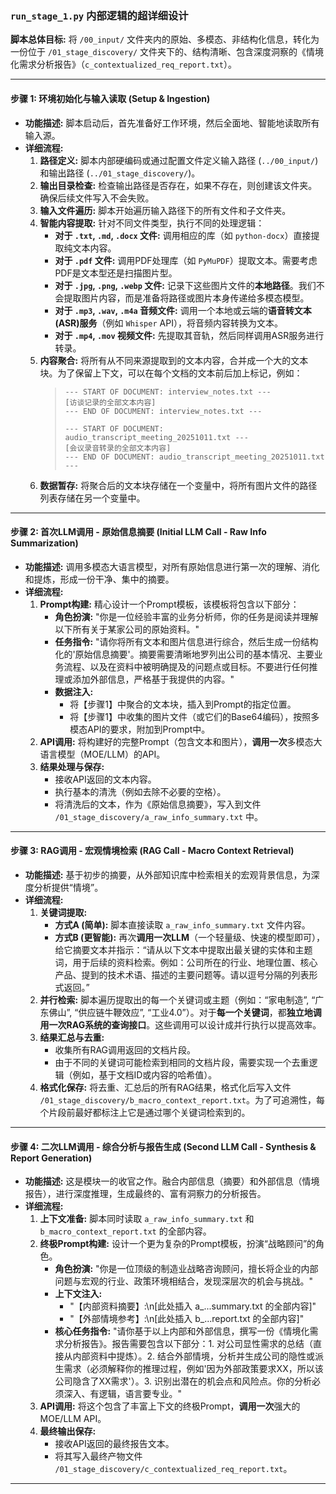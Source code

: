 

### `run_stage_1.py` 内部逻辑的超详细设计

**脚本总体目标:** 将 `/00_input/` 文件夹内的原始、多模态、非结构化信息，转化为一份位于 `/01_stage_discovery/` 文件夹下的、结构清晰、包含深度洞察的《情境化需求分析报告》（`c_contextualized_req_report.txt`）。

---

#### **步骤 1: 环境初始化与输入读取 (Setup & Ingestion)**

*   **功能描述:** 脚本启动后，首先准备好工作环境，然后全面地、智能地读取所有输入源。
*   **详细流程:**
    1.  **路径定义:** 脚本内部硬编码或通过配置文件定义输入路径 (`../00_input/`) 和输出路径 (`../01_stage_discovery/`)。
    2.  **输出目录检查:** 检查输出路径是否存在，如果不存在，则创建该文件夹。确保后续文件写入不会失败。
    3.  **输入文件遍历:** 脚本开始遍历输入路径下的所有文件和子文件夹。
    4.  **智能内容提取:** 针对不同文件类型，执行不同的处理逻辑：
        *   **对于 `.txt`, `.md`, `.docx` 文件:** 调用相应的库（如 `python-docx`）直接提取纯文本内容。
        *   **对于 `.pdf` 文件:** 调用PDF处理库（如 `PyMuPDF`）提取文本。需要考虑PDF是文本型还是扫描图片型。
        *   **对于 `.jpg`, `.png`, `.webp` 文件:** 记录下这些图片文件的**本地路径**。我们不会提取图片内容，而是准备将路径或图片本身传递给多模态模型。
        *   **对于 `.mp3`, `.wav`, `.m4a` 音频文件:** 调用一个本地或云端的**语音转文本(ASR)服务**（例如 `Whisper` API），将音频内容转换为文本。
        *   **对于 `.mp4`, `.mov` 视频文件:** 先提取其音轨，然后同样调用ASR服务进行转录。
    5.  **内容聚合:** 将所有从不同来源提取到的文本内容，合并成一个大的文本块。为了保留上下文，可以在每个文档的文本前后加上标记，例如：
        > ```
        > --- START OF DOCUMENT: interview_notes.txt ---
        > [访谈记录的全部文本内容]
        > --- END OF DOCUMENT: interview_notes.txt ---
        >
        > --- START OF DOCUMENT: audio_transcript_meeting_20251011.txt ---
        > [会议录音转录的全部文本内容]
        > --- END OF DOCUMENT: audio_transcript_meeting_20251011.txt ---
        > ```
    6.  **数据暂存:** 将聚合后的文本块存储在一个变量中，将所有图片文件的路径列表存储在另一个变量中。

---

#### **步骤 2: 首次LLM调用 - 原始信息摘要 (Initial LLM Call - Raw Info Summarization)**

*   **功能描述:** 调用多模态大语言模型，对所有原始信息进行第一次的理解、消化和提炼，形成一份干净、集中的摘要。
*   **详细流程:**
    1.  **Prompt构建:** 精心设计一个Prompt模板，该模板将包含以下部分：
        *   **角色扮演:** "你是一位经验丰富的业务分析师，你的任务是阅读并理解以下所有关于某家公司的原始资料。"
        *   **任务指令:** "请你将所有文本和图片信息进行综合，然后生成一份结构化的'原始信息摘要'。摘要需要清晰地罗列出公司的基本情况、主要业务流程、以及在资料中被明确提及的问题点或目标。不要进行任何推理或添加外部信息，严格基于我提供的内容。"
        *   **数据注入:**
            *   将【步骤1】中聚合的文本块，插入到Prompt的指定位置。
            *   将【步骤1】中收集的图片文件（或它们的Base64编码），按照多模态API的要求，附加到Prompt中。
    2.  **API调用:** 将构建好的完整Prompt（包含文本和图片），**调用一次**多模态大语言模型（MOE/LLM）的API。
    3.  **结果处理与保存:**
        *   接收API返回的文本内容。
        *   执行基本的清洗（例如去除不必要的空格）。
        *   将清洗后的文本，作为《原始信息摘要》，写入到文件 `/01_stage_discovery/a_raw_info_summary.txt` 中。

---

#### **步骤 3: RAG调用 - 宏观情境检索 (RAG Call - Macro Context Retrieval)**

*   **功能描述:** 基于初步的摘要，从外部知识库中检索相关的宏观背景信息，为深度分析提供“情境”。
*   **详细流程:**
    1.  **关键词提取:**
        *   **方式A (简单):** 脚本直接读取 `a_raw_info_summary.txt` 文件内容。
        *   **方式B (更智能):** 再次**调用一次LLM**（一个轻量级、快速的模型即可），给它摘要文本并指示：“请从以下文本中提取出最关键的实体和主题词，用于后续的资料检索。例如：公司所在的行业、地理位置、核心产品、提到的技术术语、描述的主要问题等。请以逗号分隔的列表形式返回。”
    2.  **并行检索:** 脚本遍历提取出的每一个关键词或主题（例如：“家电制造”, “广东佛山”, “供应链牛鞭效应”, “工业4.0”）。对于**每一个关键词**，都**独立地调用一次RAG系统的查询接口**。这些调用可以设计成并行执行以提高效率。
    3.  **结果汇总与去重:**
        *   收集所有RAG调用返回的文档片段。
        *   由于不同的关键词可能检索到相同的文档片段，需要实现一个去重逻辑（例如，基于文档ID或内容的哈希值）。
    4.  **格式化保存:** 将去重、汇总后的所有RAG结果，格式化后写入文件 `/01_stage_discovery/b_macro_context_report.txt`。为了可追溯性，每个片段前最好都标注上它是通过哪个关键词检索到的。

---

#### **步骤 4: 二次LLM调用 - 综合分析与报告生成 (Second LLM Call - Synthesis & Report Generation)**

*   **功能描述:** 这是模块一的收官之作。融合内部信息（摘要）和外部信息（情境报告），进行深度推理，生成最终的、富有洞察力的分析报告。
*   **详细流程:**
    1.  **上下文准备:** 脚本同时读取 `a_raw_info_summary.txt` 和 `b_macro_context_report.txt` 的全部内容。
    2.  **终极Prompt构建:** 设计一个更为复杂的Prompt模板，扮演“战略顾问”的角色。
        *   **角色扮演:** "你是一位顶级的制造业战略咨询顾问，擅长将企业的内部问题与宏观的行业、政策环境相结合，发现深层次的机会与挑战。"
        *   **上下文注入:**
            *   "【内部资料摘要】:\n[此处插入 a_...summary.txt 的全部内容]"
            *   "【外部情境参考】:\n[此处插入 b_...report.txt 的全部内容]"
        *   **核心任务指令:** "请你基于以上内部和外部信息，撰写一份《情境化需求分析报告》。报告需要包含以下部分：1. 对公司显性需求的总结（直接从内部资料中提炼）。2. 结合外部情境，分析并生成公司的隐性或派生需求（必须解释你的推理过程，例如'因为外部政策要求XX，所以该公司隐含了XX需求'）。3. 识别出潜在的机会点和风险点。你的分析必须深入、有逻辑，语言要专业。"
    3.  **API调用:** 将这个包含了丰富上下文的终极Prompt，**调用一次**强大的MOE/LLM API。
    4.  **最终输出保存:**
        *   接收API返回的最终报告文本。
        *   将其写入最终产物文件 `/01_stage_discovery/c_contextualized_req_report.txt`。

---
